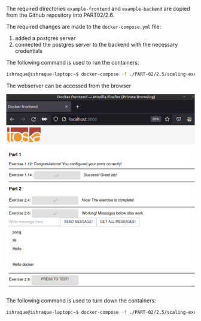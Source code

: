 The required directories ```example-frontend``` and ```example-backend``` are copied from the Github repository into PART02/2.6.

The required changes are made to the ```docker-compose.yml``` file:
1. added a postgres server
2. connected the postgres server to the backend with the necessary credentials


The following command is used to run the containers:

```sh
ishraque@ishraque-laptop:~$ docker-compose -f ./PART-02/2.5/scaling-exercise/docker-compose.yml up -d
```

The webserver can be accessed from the browser

![accessing the web application](./browser_screenshot_EX2.6.png)



The following command is used to turn down the containers:

```sh
ishraque@ishraque-laptop:~$ docker-compose -f ./PART-02/2.5/scaling-exercise/docker-compose.yml down -v
```